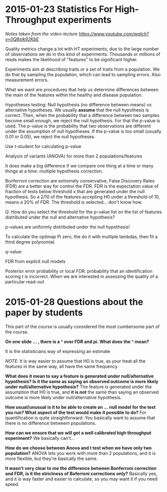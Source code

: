 # 2015-01-23 Statistics For High-Throughput experiments

_Notes taken from the video-lecture https://www.youtube.com/watch?v=0Q8sIk92KbE_

Quality metrics change a lot with HT experiments, due to the large number of observations 
we do in this kind of experiments. Thousands or millions of reads makes the likelihood
of "features" to be significant higher. 

Experiments aim at describing traits or a set of traits from a population. We do 
that by sampling the population, which can lead to sampling errors. Also measurement
errors. 

What we want are procedures that help us determine differences between the main
of the features within the healthy and disease population. 

Hypotheses testing: Null hypothesis (no difference between means) vs alternative hypotheses.
We usually __assume__ that the null hypothesis is correct. Then, when the probability that a difference
between two samples become small enough, we reject the null hypothesis. For that 
the p-value is used. The p-value is the probability that two observations are different
under the assumption of null hypotheses. If the p-value is too small (usually 0.01 or 0.05),
we reject the null hypotheses. 

Use t-student for calculating p-value 

Analysis of variants (ANOVA) for more than 2 populations/features 

It does make a big difference if we compare one thing at a time or many things at
a time: multiple hypothesis correction. 

Bonferroni correction are extremely conservative, False Discovery Rates (FDR) are 
a better way for control the FDR. FDR is the expectation value of fraction of tests
below threshold x that are generated under the null hypothesis. So a 2/10 of the features
accepting H0 under a threshold of 10, means a 20% of FDR. The threshold is selected...
don't know how.

Q: How do you select the threshold for the p-value list on the list of features distributed under
the null and alternative hypothesis?

p-values are uniformly distributed under the null hypothesis!

To calculate the optimap Pi zero, the do it with multiple lambdas, then fit a third
degree polynomial. 

q-value:

FDR from explicit null models 

Posterior error probability or local FDR: probability that an identification scoring
t is incorrect. When we are interested in assessing the quality of a particular read-out


# 2015-01-28 Questions about the paper by students

This part of the course is usually considered the most cumbersome part of the course. 

__On one slide ... , there is a ^ over FDR and pi. What does the ^ mean?__

It is the statisticians way of expressing an estimate

_NOTE_: It is way easier to assume that H0 is true, as your treat all the features in the same 
way, all have the same frequency.

__What does it mean to say a feature is generated under null/alternative hypothesis? Is it the same as saying an observed outcome is more likely under null/alternative hypothesis?__
The feature is generated under the assumption that H0 is true, and __it is not__ the same
than saying an observed outcome is more likely under null/alternative hypothesis.

__How usual/unusual is it to be able to create an ... null model for the test you run? What aspect of the test would make it possible to do?__
For quantification is quite straightforward: You basically want to assume that there
is no difference betweem populations. 

__How can we ensure that we will get a well calibrated high throughput experiment?__
We basically can't...

__How do we choose between Anova and t test when we have only two population?__
ANOVA lets you work with more than 2 populations, and it is more flexible, but they're
basically the same. 

__It wasn't very clear to me the difference between Bonferroni correction and FDR, is it the strictness of Boferroni corrections only?__
Basically yes, and it is way faster and easier to calculate, so you may want it if you
need speed.	

